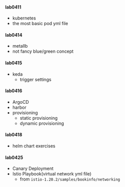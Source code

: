 #### lab0411
- kubernetes 
- the most basic pod yml file

#### lab0414
- metallb
- not fancy blue/green concept

#### lab0415
- keda
    - trigger settings

#### lab0416
- ArgoCD
- harbor
- provisioning
    - static provisioning
    - dynamic provisioning

#### lab0418
- helm chart exercises

#### lab0425
- Canary Deployment
- Istio Playbook(virtual network yml file)
    - from `istio-1.20.2/samples/bookinfo/networking`
    